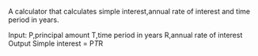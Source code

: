 
A calculator that calculates simple interest,annual rate of interest and time period in years.

Input:
   P,principal amount
   T,time period in years
   R,annual rate of interest 
Output
   Simple interest = P*T*R

